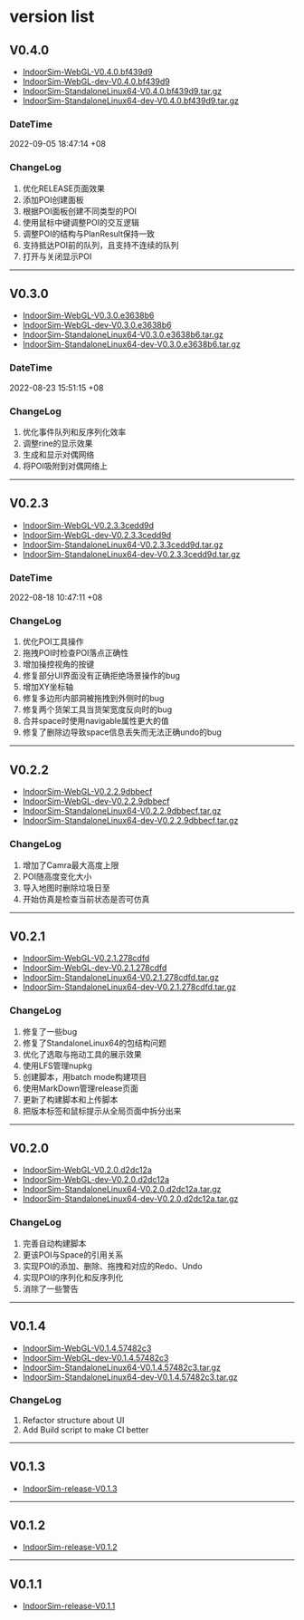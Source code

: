 # version list

## V0.4.0
* [IndoorSim-WebGL-V0.4.0.bf439d9](./IndoorSim-WebGL-V0.4.0.bf439d9)
* [IndoorSim-WebGL-dev-V0.4.0.bf439d9](./IndoorSim-WebGL-dev-V0.4.0.bf439d9)
* [IndoorSim-StandaloneLinux64-V0.4.0.bf439d9.tar.gz](./IndoorSim-StandaloneLinux64-V0.4.0.bf439d9.tar.gz)
* [IndoorSim-StandaloneLinux64-dev-V0.4.0.bf439d9.tar.gz](./IndoorSim-StandaloneLinux64-dev-V0.4.0.bf439d9.tar.gz)

### DateTime
2022-09-05 18:47:14 +08

### ChangeLog
1. 优化RELEASE页面效果
2. 添加POI创建面板
3. 根据POI面板创建不同类型的POI
4. 使用鼠标中键调整POI的交互逻辑
5. 调整POI的结构与PlanResult保持一致
6. 支持抵达POI前的队列，且支持不连续的队列
7. 打开与关闭显示POI

---

## V0.3.0
* [IndoorSim-WebGL-V0.3.0.e3638b6](./IndoorSim-WebGL-V0.3.0.e3638b6)
* [IndoorSim-WebGL-dev-V0.3.0.e3638b6](./IndoorSim-WebGL-dev-V0.3.0.e3638b6)
* [IndoorSim-StandaloneLinux64-V0.3.0.e3638b6.tar.gz](./IndoorSim-StandaloneLinux64-V0.3.0.e3638b6.tar.gz)
* [IndoorSim-StandaloneLinux64-dev-V0.3.0.e3638b6.tar.gz](./IndoorSim-StandaloneLinux64-dev-V0.3.0.e3638b6.tar.gz)

### DateTime
2022-08-23 15:51:15 +08

### ChangeLog
1. 优化事件队列和反序列化效率
2. 调整rine的显示效果
3. 生成和显示对偶网络
4. 将POI吸附到对偶网络上

---

## V0.2.3
* [IndoorSim-WebGL-V0.2.3.3cedd9d](./IndoorSim-WebGL-V0.2.3.3cedd9d)
* [IndoorSim-WebGL-dev-V0.2.3.3cedd9d](./IndoorSim-WebGL-dev-V0.2.3.3cedd9d)
* [IndoorSim-StandaloneLinux64-V0.2.3.3cedd9d.tar.gz](./IndoorSim-StandaloneLinux64-V0.2.3.3cedd9d.tar.gz)
* [IndoorSim-StandaloneLinux64-dev-V0.2.3.3cedd9d.tar.gz](./IndoorSim-StandaloneLinux64-dev-V0.2.3.3cedd9d.tar.gz)

### DateTime
2022-08-18 10:47:11 +08

### ChangeLog
1. 优化POI工具操作
2. 拖拽POI时检查POI落点正确性
3. 增加操控视角的按键
4. 修复部分UI界面没有正确拒绝场景操作的bug
5. 增加XY坐标轴
6. 修复多边形内部洞被拖拽到外侧时的bug
7. 修复两个货架工具当货架宽度反向时的bug
8. 合并space时使用navigable属性更大的值
9. 修复了删除边导致space信息丢失而无法正确undo的bug

---

## V0.2.2

* [IndoorSim-WebGL-V0.2.2.9dbbecf](./IndoorSim-WebGL-V0.2.2.9dbbecf)
* [IndoorSim-WebGL-dev-V0.2.2.9dbbecf](./IndoorSim-WebGL-dev-V0.2.2.9dbbecf)
* [IndoorSim-StandaloneLinux64-V0.2.2.9dbbecf.tar.gz](./IndoorSim-StandaloneLinux64-V0.2.2.9dbbecf.tar.gz)
* [IndoorSim-StandaloneLinux64-dev-V0.2.2.9dbbecf.tar.gz](./IndoorSim-StandaloneLinux64-dev-V0.2.2.9dbbecf.tar.gz)

### ChangeLog
1. 增加了Camra最大高度上限
2. POI随高度变化大小
3. 导入地图时删除垃圾日至
4. 开始仿真是检查当前状态是否可仿真

---

## V0.2.1
* [IndoorSim-WebGL-V0.2.1.278cdfd](./IndoorSim-WebGL-V0.2.1.278cdfd)
* [IndoorSim-WebGL-dev-V0.2.1.278cdfd](./IndoorSim-WebGL-dev-V0.2.1.278cdfd)
* [IndoorSim-StandaloneLinux64-V0.2.1.278cdfd.tar.gz](./IndoorSim-StandaloneLinux64-V0.2.1.278cdfd.tar.gz)
* [IndoorSim-StandaloneLinux64-dev-V0.2.1.278cdfd.tar.gz](./IndoorSim-StandaloneLinux64-dev-V0.2.1.278cdfd.tar.gz)

### ChangeLog
1. 修复了一些bug
2. 修复了StandaloneLinux64的包结构问题
3. 优化了选取与拖动工具的展示效果
4. 使用LFS管理nupkg
5. 创建脚本，用batch mode构建项目
6. 使用MarkDown管理release页面
7. 更新了构建脚本和上传脚本
8. 把版本标签和鼠标提示从全局页面中拆分出来

---

## V0.2.0
* [IndoorSim-WebGL-V0.2.0.d2dc12a](./IndoorSim-WebGL-V0.2.0.d2dc12a)
* [IndoorSim-WebGL-dev-V0.2.0.d2dc12a](./IndoorSim-WebGL-dev-V0.2.0.d2dc12a)
* [IndoorSim-StandaloneLinux64-V0.2.0.d2dc12a.tar.gz](./IndoorSim-StandaloneLinux64-V0.2.0.d2dc12a.tar.gz)
* [IndoorSim-StandaloneLinux64-dev-V0.2.0.d2dc12a.tar.gz](./IndoorSim-StandaloneLinux64-dev-V0.2.0.d2dc12a.tar.gz)

### ChangeLog
1. 完善自动构建脚本
2. 更该POI与Space的引用关系
3. 实现POI的添加、删除、拖拽和对应的Redo、Undo
4. 实现POI的序列化和反序列化
5. 消除了一些警告

---

## V0.1.4

* [IndoorSim-WebGL-V0.1.4.57482c3](./IndoorSim-WebGL-V0.1.4.57482c3)
* [IndoorSim-WebGL-dev-V0.1.4.57482c3](./IndoorSim-WebGL-dev-V0.1.4.57482c3)
* [IndoorSim-StandaloneLinux64-V0.1.4.57482c3.tar.gz](./IndoorSim-StandaloneLinux64-V0.1.4.57482c3.tar.gz)
* [IndoorSim-StandaloneLinux64-dev-V0.1.4.57482c3.tar.gz](./IndoorSim-StandaloneLinux64-dev-V0.1.4.57482c3.tar.gz)

### ChangeLog
1. Refactor structure about UI
2. Add Build script to make CI better

---

## V0.1.3
* [IndoorSim-release-V0.1.3](./IndoorSim-release-V0.1.3)

---

## V0.1.2
* [IndoorSim-release-V0.1.2](./IndoorSim-release-V0.1.2)

---

## V0.1.1
* [IndoorSim-release-V0.1.1](./IndoorSim-release-V0.1.1)
